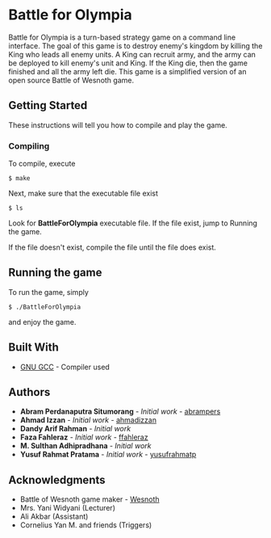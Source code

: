 # Battle for Olympia

Battle for Olympia is a turn-based strategy game on a command line interface. The goal of this game is to destroy enemy's kingdom by killing the King who leads all enemy units. A King can recruit army, and the army can be deployed to kill enemy's unit and King. If the King die, then the game finished and all the army left die. This game is a simplified version of an open source Battle of Wesnoth game.

## Getting Started

These instructions will tell you how to compile and play the game.

### Compiling

To compile, execute

```
$ make
```

Next, make sure that the executable file exist

```
$ ls
```

Look for **BattleForOlympia** executable file. If the file exist, jump to Running the game.

If the file doesn't exist, compile the file until the file does exist.

## Running the game

To run the game, simply

```
$ ./BattleForOlympia
```

and enjoy the game.

## Built With

* [GNU GCC](https://gcc.cnu.org) - Compiler used

## Authors

* **Abram Perdanaputra Situmorang** - *Initial work* - [abrampers](https://github.com/abrampers)
* **Ahmad Izzan** - *Initial work* - [ahmadizzan](https://github.com/ahmadizzan)
* **Dandy Arif Rahman** - *Initial work*
* **Faza Fahleraz** - *Initial work* - [ffahleraz](https://github.com/ffahleraz)
* **M. Sulthan Adhipradhana** - *Initial work*
* **Yusuf Rahmat Pratama** - *Initial work* - [yusufrahmatp](https://github.com/yusufrahmatp)

## Acknowledgments

* Battle of Wesnoth game maker - [Wesnoth](https://wesnoth.org)
* Mrs. Yani Widyani (Lecturer)
* Ali Akbar (Assistant)
* Cornelius Yan M. and friends (Triggers)
